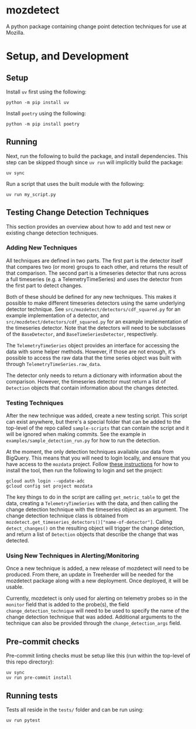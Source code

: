 # mozdetect
A python package containing change point detection techniques for use at Mozilla.

# Setup, and Development

## Setup

Install `uv` first using the following:

```
python -m pip install uv
```

Install `poetry` using the following:

```
python -m pip install poetry
```

## Running

Next, run the following to build the package, and install dependencies. This step can be skipped though since `uv run` will implicitly build the package:

```
uv sync
```

Run a script that uses the built module with the following:

```
uv run my_script.py
```

## Testing Change Detection Techniques

This section provides an overview about how to add and test new or existing change detection techniques.

### Adding New Techniques

All techniques are defined in two parts. The first part is the detector itself that compares two (or more) groups to each other, and returns the result of that comparison. The second part is a timeseries detector that runs across a full timeseries (e.g. a TelemetryTimeSeries) and uses the detector from the first part to detect changes.

Both of these should be defined for any new techniques. This makes it possible to make different timeseries detectors using the same underlying detector technique. See `src/mozdetect/detectors/cdf_squared.py` for an example implementation of a detector, and `src/mozdetect/detectors/cdf_squared.py` for an example implementation of the timeseries detector. Note that the detectors will need to be subclasses of the `BaseDetector`, and `BaseTimeSeriesDetector`, respectively.

The `TelemetryTimeSeries` object provides an interface for accessing the data with some helper methods. However, if those are not enough, it's possible to access the raw data that the time series object was built with through `TelemetryTimeSeries.raw_data`.

The detector only needs to return a dictionary with information about the comparison. However, the timeseries detector must return a list of `Detection` objects that contain information about the changes detected.

### Testing Techniques

After the new technique was added, create a new testing script. This script can exist anywhere, but there's a special folder that can be added to the top-level of the repo called `sample-scripts` that can contain the script and it will be ignored when making commits. See the example in `examples/sample_detection_run.py` for how to run the detection.

At the moment, the only detection techniques available use data from BigQuery. This means that you will need to login locally, and ensure that you have access to the `mozdata` project. Follow [these instructions](https://cloud.google.com/sdk/docs/install) for how to install the tool, then run the following to login and set the project:
```
gcloud auth login --update-adc
gcloud config set project mozdata
```

The key things to do in the script are calling `get_metric_table` to get the data, creating a `TelemetryTimeSeries` with the data, and then calling the change detection technique with the timeseries object as an argument. The change detection technique class is obtained from `mozdetect.get_timeseries_detectors()["name-of-detector"]`. Calling `detect_changes()` on the resulting object will trigger the change detection, and return a list of `Detection` objects that describe the change that was detected.

### Using New Techniques in Alerting/Monitoring

Once a new technique is added, a new release of mozdetect will need to be produced. From there, an update in Treeherder will be needed for the mozdetect package along with a new deployment. Once deployed, it will be usable.

Currently, mozdetect is only used for alerting on telemetry probes so in the `monitor` field that is added to the probe(s), the field `change_detection_technique` will need to be used to specify the name of the change detection technique that was added. Additional arguments to the technique can also be provided through the `change_detection_args` field.


## Pre-commit checks

Pre-commit linting checks must be setup like this (run within the top-level of this repo directory):

```
uv sync
uv run pre-commit install
```

## Running tests

Tests all reside in the `tests/` folder and can be run using:

```
uv run pytest
```
